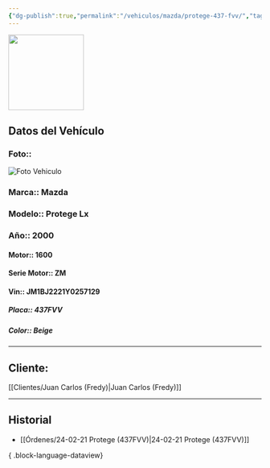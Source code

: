 ```yaml
---
{"dg-publish":true,"permalink":"/vehiculos/mazda/protege-437-fvv/","tags":["Mazda"]}
---
```


<img src="https://lh3.googleusercontent.com/d/137fl3TIZ0-PU8b-Pt0bsjclwHub_u78G" width="150">

## Datos del Vehículo 
### Foto:: 
<img src="https://lh3.googleusercontent.com/d/15E_MGgqZziQwPlnrAyjB7wKGNO0xj0CD" Alt="Foto Vehiculo">

### Marca:: Mazda
### Modelo:: Protege Lx
### Año:: 2000
#### Motor:: 1600
#### Serie Motor:: ZM
#### Vin:: JM1BJ2221Y0257129
##### Placa:: 437FVV
##### Color:: Beige
---

## Cliente:

[[Clientes/Juan Carlos (Fredy)\|Juan Carlos (Fredy)]]

---

## Historial

- [[Órdenes/24-02-21 Protege (437FVV)\|24-02-21 Protege (437FVV)]]

{ .block-language-dataview} 